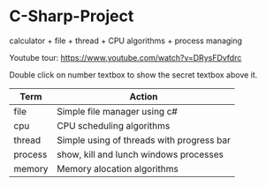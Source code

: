 # C-Sharp-Project
calculator + file + thread + CPU algorithms + process managing

Youtube tour: https://www.youtube.com/watch?v=DRysFDvfdrc

Double click on number textbox to show the secret textbox above it.

|     Term      |     Action    |
| ------------- | ------------- |
| file  | Simple file manager using c#  |
| cpu | CPU scheduling algorithms|
| thread | Simple using of threads with progress bar|
|process| show, kill and lunch windows processes|
| memory | Memory alocation algorithms  |
